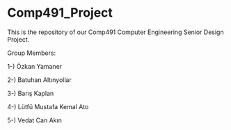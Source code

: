 # Comp491_Project
This is the repository of our Comp491 Computer Engineering Senior Design Project.

Group Members:

1-) Özkan Yamaner

2-) Batuhan Altınyollar

3-) Barış Kaplan

4-) Lütfü Mustafa Kemal Ato

5-) Vedat Can Akın
